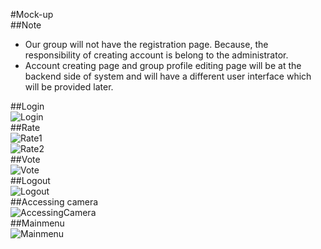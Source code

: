 #Mock-up  
##Note  
- Our group will not have the registration page. Because, the responsibility of creating account is belong to the administrator.  
- Account creating page and group profile editing page will be at the backend side of system and will have a different user interface which will be provided later.
  
##Login  
![Login](/mockup/Login.jpg)  
##Rate  
![Rate1](/mockup/rate1.jpg)  
![Rate2](/mockup/rate2.jpg)  
##Vote  
![Vote](/mockup/vote.jpg)  
##Logout  
![Logout](/mockup/Logout.jpg)  
##Accessing camera  
![AccessingCamera](/mockup/AccessingCamera.jpg)  
##Mainmenu  
![Mainmenu](/mockup/Mainmenu.jpg)  
